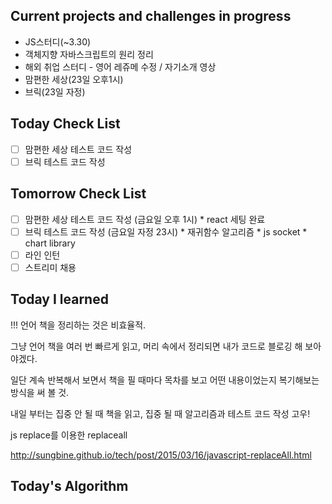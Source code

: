 ## Current projects and challenges in progress

- JS스터디(~3.30)
- 객체지향 자바스크립트의 원리 정리
- 해외 취업 스터디 - 영어 레쥬메 수정 / 자기소개 영상
- 맘편한 세상(23일 오후1시)
- 브릭(23일 자정)

## Today Check List

- [ ] 맘편한 세상 테스트 코드 작성
- [ ] 브릭 테스트 코드 작성

## Tomorrow Check List

- [ ] 맘편한 세상 테스트 코드 작성 (금요일 오후 1시)
      * react 세팅 완료
- [ ] 브릭 테스트 코드 작성 (금요일 자정 23시)
      * 재귀함수 알고리즘
      * js socket
      * chart library
- [ ] 라인 인턴
- [ ] 스트리미 채용

## Today I learned

!!! 언어 책을 정리하는 것은 비효율적. 

그냥 언어 책을 여러 번 빠르게 읽고, 머리 속에서 정리되면 내가 코드로 블로깅 해 보아야겠다.

일단 계속 반복해서 보면서 책을 필 때마다 목차를 보고 어떤 내용이었는지 복기해보는 방식을 써 볼 것.

내일 부터는 집중 안 될 때 책을 읽고, 집중 될 때 알고리즘과 테스트 코드 작성 고우!



js replace를 이용한 replaceall

http://sungbine.github.io/tech/post/2015/03/16/javascript-replaceAll.html

## Today's Algorithm

